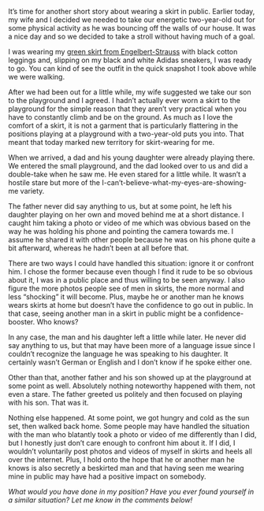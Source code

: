It’s time for another short story about wearing a skirt in public. Earlier today, my wife and I decided we needed to take our energetic two-year-old out for some physical activity as he was bouncing off the walls of our house. It was a nice day and so we decided to take a stroll without having much of a goal.

I was wearing my [green skirt from Engelbert-Strauss](https://www.strauss.com/de/en/womens-tabards-aprons/skirt-e-s-motion-ten-ladies-3161420-66226-1199.html?itemorigin=SEARCH) with black cotton leggings and, slipping on my black and white Adidas sneakers, I was ready to go. You can kind of see the outfit in the quick snapshot I took above while we were walking.

After we had been out for a little while, my wife suggested we take our son to the playground and I agreed. I hadn’t actually ever worn a skirt to the playground for the simple reason that they aren’t very practical when you have to constantly climb and be on the ground. As much as I love the comfort of a skirt, it is not a garment that is particularly flattering in the positions playing at a playground with a two-year-old puts you into. That meant that today marked new territory for skirt-wearing for me.

When we arrived, a dad and his young daughter were already playing there. We entered the small playground, and the dad looked over to us and did a double-take when he saw me. He even stared for a little while. It wasn’t a hostile stare but more of the I-can’t-believe-what-my-eyes-are-showing-me variety.

The father never did say anything to us, but at some point, he left his daughter playing on her own and moved behind me at a short distance. I caught him taking a photo or video of me which was obvious based on the way he was holding his phone and pointing the camera towards me. I assume he shared it with other people because he was on his phone quite a bit afterward, whereas he hadn’t been at all before that.

There are two ways I could have handled this situation: ignore it or confront him. I chose the former because even though I find it rude to be so obvious about it, I was in a public place and thus willing to be seen anyway. I also figure the more photos people see of men in skirts, the more normal and less “shocking” it will become. Plus, maybe he or another man he knows wears skirts at home but doesn’t have the confidence to go out in public. In that case, seeing another man in a skirt in public might be a confidence-booster. Who knows?

In any case, the man and his daughter left a little while later. He never did say anything to us, but that may have been more of a language issue since I couldn’t recognize the language he was speaking to his daughter. It certainly wasn’t German or English and I don’t know if he spoke either one.

Other than that, another father and his son showed up at the playground at some point as well. Absolutely nothing noteworthy happened with them, not even a stare. The father greeted us politely and then focused on playing with his son. That was it.

Nothing else happened. At some point, we got hungry and cold as the sun set, then walked back home. Some people may have handled the situation with the man who blatantly took a photo or video of me differently than I did, but I honestly just don’t care enough to confront him about it. If I did, I wouldn’t voluntarily post photos and videos of myself in skirts and heels all over the internet. Plus, I hold onto the hope that he or another man he knows is also secretly a beskirted man and that having seen me wearing mine in public may have had a positive impact on somebody.

*What would you have done in my position? Have you ever found yourself in a similar situation? Let me know in the comments below!*